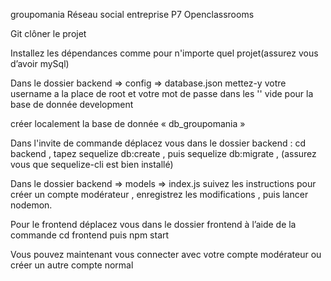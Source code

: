 groupomania Réseau social entreprise
P7 Openclassrooms

Git clôner le projet

Installez les dépendances comme pour n'importe quel projet(assurez vous d’avoir mySql)

Dans le dossier backend => config => database.json mettez-y votre username a la place de root et votre mot de passe dans les '' vide pour la base de donnée development

créer localement la base de donnée « db_groupomania »

Dans l'invite de commande déplacez vous dans le dossier backend : cd backend , tapez sequelize db:create , puis sequelize db:migrate , (assurez vous que sequelize-cli est bien installé)

Dans le dossier backend => models => index.js suivez les instructions pour créer un compte modérateur , enregistrez les modifications , puis lancer nodemon.

Pour le frontend déplacez vous dans le dossier frontend à l’aide de la commande cd frontend puis npm start

Vous pouvez maintenant vous connecter avec votre compte modérateur ou créer un autre compte normal